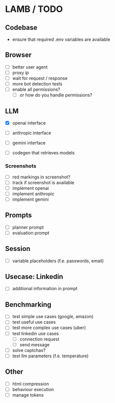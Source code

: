 # LAMB / TODO

## Codebase
- ensure that required .env variables are available

## Browser
- [ ] better user agent
- [ ] proxy ip
- [ ] wait for request / response
- [ ] more bot detection tests
- [ ] enable all permissions?
  - [ ] or how do you handle permissions?

## LLM
- [x] openai interface
- [ ] anthropic interface
- [ ] gemini interface

- [ ] codegen that retrieves models

### Screenshots
- [ ] red markings in screenshot?
- [ ] track if screenshot is available
- [ ] implement openai
- [ ] implement anthropic
- [ ] implement gemini

## Prompts
- [ ] planner prompt
- [ ] evaluation prompt

## Session
- [ ] variable placeholders (f.e. passwords, email)

## Usecase: Linkedin
- [ ] additional information in prompt

## Benchmarking
- [ ] test simple use cases (google, amazon)
- [ ] test useful use cases
- [ ] test more complex use cases (uber)
- [ ] test linkedin use cases
  - [ ] connection request
  - [ ] send message
- [ ] solve captchas?
- [ ] test llm parameters (f.e. temperature)

## Other
- [ ] html compression
- [ ] behaviour execution
- [ ] manage tokens
